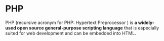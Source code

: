 # PHP
PHP (recursive acronym for PHP: Hypertext Preprocessor ) is **a widely-used open source general-purpose scripting language** that is especially suited for web development and can be embedded into HTML.